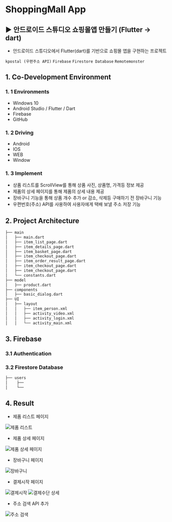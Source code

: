 # ShoppingMall App
## ▶ 안드로이드 스튜디오 쇼핑몰앱 만들기 (Flutter -> dart)
 
 - 안드로이드 스튜디오에서 Flutter(dart)를 기반으로 쇼핑몰 앱을 구현하는 프로젝트

`kpostal (우편주소 API)` `Firebase` `Firestore Database` `Remotemonster`

## 1. Co-Development Environment   
### 1. 1 Environments
- Windows 10
- Android Studio / Flutter / Dart
- Firebase
- GitHub

### 1. 2 Driving
- Android
- IOS
- WEB
- Window

### 1. 3 Implement
- 상품 리스트를 ScrollView를 통해 상품 사진, 상품명, 가격등 정보 제공 
- 제품의 상세 페이지를 통해 제품의 상세 내용 제공
- 장바구니 기능을 통해 상품 개수 추가 or 감소, 삭제등 구매하기 전 장바구니 기능
- 우편번호(주소) API를 사용하여 사용자에게 택배 보낼 주소 저장 기능 

## 2. Project Architecture   
```bash
├── main
│   ├── main.dart
│   ├── item_list_page.dart
│   ├── item_details_page.dart
│   ├── item_basket_page.dart
│   ├── item_checkout_page.dart
│   ├── item_order_result_page.dart
│   ├── item_checkout_page.dart
│   ├── item_checkout_page.dart
│   └── constants.dart
├── model
│   ├── product.dart
├── components
│   ├── basic_dialog.dart
├── UI
│   ├── layout
│   │   ├── item_person.xml
│   │   ├── activity_video.xml
│   │   ├── activity_login.xml
│   │   └── activity_main.xml
```

## 3. Firebase   
### 3.1 Authentication

### 3.2 Firestore Database
```bash
├── users
│    ├── 
│    └── 

```

## 4. Result
- 제품 리스트 페이지

![제품 리스트](https://github.com/shyang12/ShoppingMall/assets/85710913/f9597257-c7ea-4619-90ef-ffd443dad152)

- 제품 상세 페이지

![제품 상세 페이지](https://github.com/shyang12/ShoppingMall/assets/85710913/cd3fe7f3-33f5-4c11-bd7d-fc450cd73175)

- 장바구니 페이지

![장바구니](https://github.com/shyang12/ShoppingMall/assets/85710913/849f9d7b-eb4e-441c-b5ca-c5e4ab729b48)


- 결제시작 페이지

![결제시작](https://github.com/shyang12/ShoppingMall/assets/85710913/6884b830-3516-477e-af55-85a29d4adb80)  ![결제수단 상세](https://github.com/shyang12/ShoppingMall/assets/85710913/11f6be4e-fad1-4619-9e92-dbc539ed4e67)


- 주소 검색 API 추가

![주소 검색](https://github.com/shyang12/ShoppingMall/assets/85710913/a484eeec-b3a3-4226-b425-d941482d0db7)

